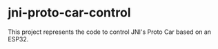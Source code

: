 # jni-proto-car-control
This project represents the code to control JNI's Proto Car based on an ESP32.
